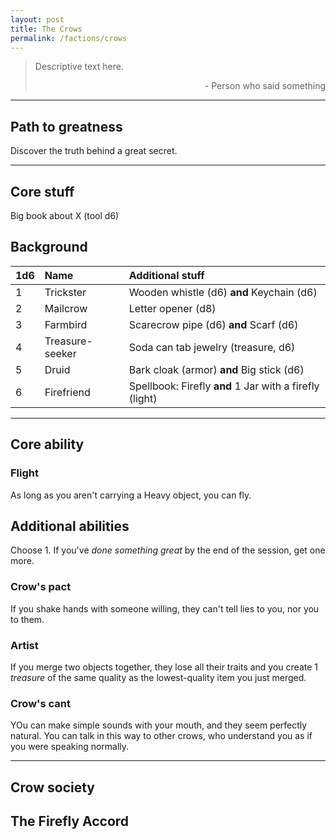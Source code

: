 ```yaml
---
layout: post
title: The Crows
permalink: /factions/crows
---
```


>Descriptive text here.
>
><p style="text-align: right">- Person who said something</p>

***

## Path to greatness
Discover the truth behind a great secret.

***

## Core stuff
Big book about X (tool d6)

## Background

| 1d6        | Name           | Additional stuff                               |
|:-----------|:---------------|:-----------------------------------------------|
| 1          | Trickster      | Wooden whistle (d6) <b>and</b> Keychain (d6)   |
| 2          | Mailcrow       | Letter opener (d8)                             |
| 3          | Farmbird       | Scarecrow pipe (d6) <b>and</b> Scarf (d6)      |
| 4          | Treasure-seeker | Soda can tab jewelry (treasure, d6)           |
| 5          | Druid          | Bark cloak (armor) <b>and</b> Big stick (d6)   |
| 6          | Firefriend     | Spellbook: Firefly <b>and</b> 1 Jar with a firefly (light) |

***

## Core ability

### Flight
As long as you aren't carrying a Heavy object, you can fly.

## Additional abilities
Choose 1. If you've <i>done something great</i> by the end of the session, get one more.

### Crow's pact
If you shake hands with someone willing, they can't tell lies to you, nor you to them.

### Artist
If you merge two objects together, they lose all their traits and you create 1 <i>treasure</i> of the same quality as the lowest-quality item you just merged.

### Crow's cant
YOu can make simple sounds with your mouth, and they seem perfectly natural. You can talk in this way to other crows, who understand you as if you were speaking normally.

***

## Crow society

## The Firefly Accord



